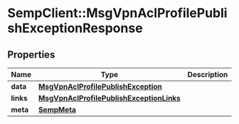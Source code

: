 # SempClient::MsgVpnAclProfilePublishExceptionResponse

## Properties
Name | Type | Description | Notes
------------ | ------------- | ------------- | -------------
**data** | [**MsgVpnAclProfilePublishException**](MsgVpnAclProfilePublishException.md) |  | [optional] 
**links** | [**MsgVpnAclProfilePublishExceptionLinks**](MsgVpnAclProfilePublishExceptionLinks.md) |  | [optional] 
**meta** | [**SempMeta**](SempMeta.md) |  | 


